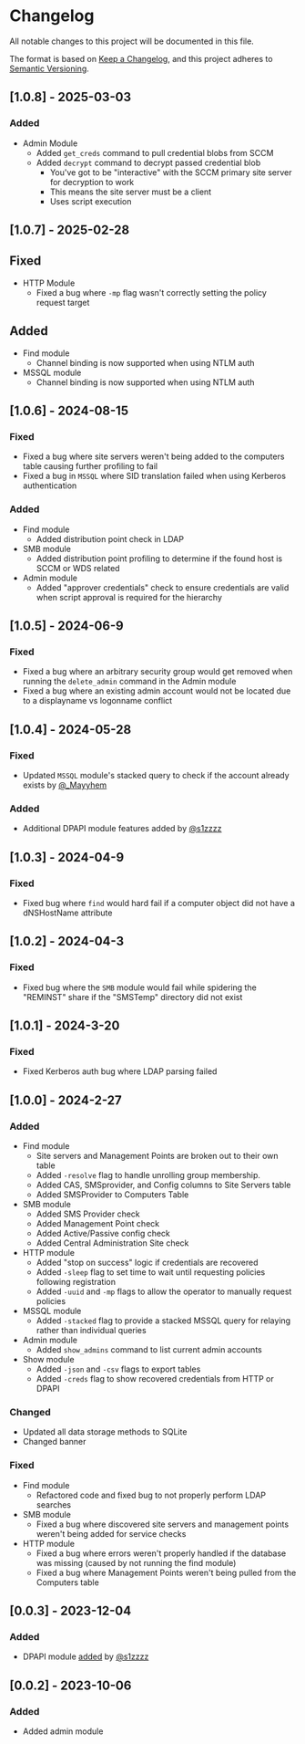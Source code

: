 # Changelog

All notable changes to this project will be documented in this file.

The format is based on [Keep a Changelog](https://keepachangelog.com/en/1.1.0/),
and this project adheres to [Semantic Versioning](https://semver.org/spec/v2.0.0.html).

## [1.0.8] - 2025-03-03

### Added

- Admin Module
    - Added `get_creds` command to pull credential blobs from SCCM
    - Added `decrypt` command to decrypt passed credential blob 
        - You've got to be "interactive" with the SCCM primary site server for decryption to work 
        - This means the site server must be a client 
        - Uses script execution
   
## [1.0.7] - 2025-02-28

## Fixed
- HTTP Module
    - Fixed a bug where `-mp` flag wasn't correctly setting the policy request target

## Added

- Find module
    - Channel binding is now supported when using NTLM auth
- MSSQL module
    - Channel binding is now supported when using NTLM auth
    
## [1.0.6] - 2024-08-15

### Fixed

- Fixed a bug where site servers weren't being added to the computers table causing further profiling to fail
- Fixed a bug in `MSSQL` where SID translation failed when using Kerberos authentication


### Added
- Find module
    - Added distribution point check in LDAP
- SMB module
    - Added distribution point profiling to determine if the found host is SCCM or WDS related
- Admin module
    - Added "approver credentials" check to ensure credentials are valid when script approval is required for the hierarchy

## [1.0.5] - 2024-06-9

### Fixed

- Fixed a bug where an arbitrary security group would get removed when running the `delete_admin` command in the Admin module
- Fixed a bug where an existing admin account would not be located due to a displayname vs logonname conflict




## [1.0.4] - 2024-05-28

### Fixed

- Updated `MSSQL` module's stacked query to check if the account already exists by [@_Mayyhem](https://twitter.com/_Mayyhem)

### Added
- Additional DPAPI module features added by [@s1zzzz](https://twitter.com/s1zzzz)


## [1.0.3] - 2024-04-9

### Fixed

- Fixed bug where `find` would hard fail if a computer object did not have a dNSHostName attribute


## [1.0.2] - 2024-04-3

### Fixed

- Fixed bug where the `SMB` module would fail while spidering the "REMINST" share if the "SMSTemp" directory did not exist

## [1.0.1] - 2024-3-20

### Fixed

- Fixed Kerberos auth bug where LDAP parsing failed

## [1.0.0] - 2024-2-27

### Added
- Find module
    - Site servers and Management Points are broken out to their own table
    - Added `-resolve` flag to handle unrolling group membership. 
    - Added CAS, SMSprovider, and Config columns to Site Servers table
    - Added SMSProvider to Computers Table
- SMB module
    - Added SMS Provider check
    - Added Management Point check
    - Added Active/Passive config check
    - Added Central Administration Site check
- HTTP module
    - Added "stop on success" logic if credentials are recovered
    - Added `-sleep` flag to set time to wait until requesting policies following registration
    - Added `-uuid` and `-mp` flags to allow the operator to manually request policies
- MSSQL module
    - Added `-stacked` flag to provide a stacked MSSQL query for relaying rather than individual queries
- Admin module
    - Added `show_admins` command to list current admin accounts
- Show module
    - Added `-json` and `-csv` flags to export tables 
    - Added `-creds` flag to show recovered credentials from HTTP or DPAPI

### Changed
- Updated all data storage methods to SQLite
- Changed banner



### Fixed
- Find module
    - Refactored code and fixed bug to not properly perform LDAP searches
- SMB module
    - Fixed a bug where discovered site servers and management points weren't being added for service checks
- HTTP module
    - Fixed a bug where errors weren't properly handled if the database was missing (caused by not running the find module)
    - Fixed a bug where Management Points weren't being pulled from the Computers table


## [0.0.3] - 2023-12-04

### Added

- DPAPI module [added](https://github.com/garrettfoster13/sccmhunter/pull/30) by [@s1zzzz](https://twitter.com/s1zzzz)


## [0.0.2] - 2023-10-06

### Added

- Added admin module 
